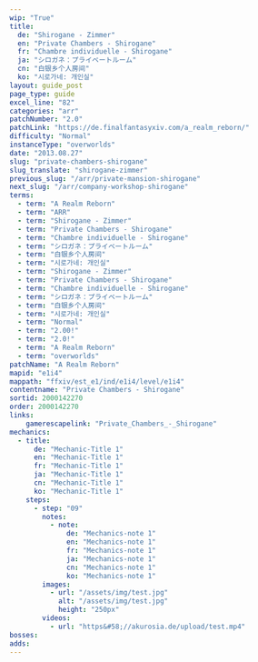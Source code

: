 ```yaml
---
wip: "True"
title:
  de: "Shirogane - Zimmer"
  en: "Private Chambers - Shirogane"
  fr: "Chambre individuelle - Shirogane"
  ja: "シロガネ：プライベートルーム"
  cn: "白银乡个人房间"
  ko: "시로가네: 개인실"
layout: guide_post
page_type: guide
excel_line: "82"
categories: "arr"
patchNumber: "2.0"
patchLink: "https://de.finalfantasyxiv.com/a_realm_reborn/"
difficulty: "Normal"
instanceType: "overworlds"
date: "2013.08.27"
slug: "private-chambers-shirogane"
slug_translate: "shirogane-zimmer"
previous_slug: "/arr/private-mansion-shirogane"
next_slug: "/arr/company-workshop-shirogane"
terms:
  - term: "A Realm Reborn"
  - term: "ARR"
  - term: "Shirogane - Zimmer"
  - term: "Private Chambers - Shirogane"
  - term: "Chambre individuelle - Shirogane"
  - term: "シロガネ：プライベートルーム"
  - term: "白银乡个人房间"
  - term: "시로가네: 개인실"
  - term: "Shirogane - Zimmer"
  - term: "Private Chambers - Shirogane"
  - term: "Chambre individuelle - Shirogane"
  - term: "シロガネ：プライベートルーム"
  - term: "白银乡个人房间"
  - term: "시로가네: 개인실"
  - term: "Normal"
  - term: "2.00!"
  - term: "2.0!"
  - term: "A Realm Reborn"
  - term: "overworlds"
patchName: "A Realm Reborn"
mapid: "e1i4"
mappath: "ffxiv/est_e1/ind/e1i4/level/e1i4"
contentname: "Private Chambers - Shirogane"
sortid: 2000142270
order: 2000142270
links:
    gamerescapelink: "Private_Chambers_-_Shirogane"
mechanics:
  - title:
      de: "Mechanic-Title 1"
      en: "Mechanic-Title 1"
      fr: "Mechanic-Title 1"
      ja: "Mechanic-Title 1"
      cn: "Mechanic-Title 1"
      ko: "Mechanic-Title 1"
    steps:
      - step: "09"
        notes:
          - note:
              de: "Mechanics-note 1"
              en: "Mechanics-note 1"
              fr: "Mechanics-note 1"
              ja: "Mechanics-note 1"
              cn: "Mechanics-note 1"
              ko: "Mechanics-note 1"
        images:
          - url: "/assets/img/test.jpg"
            alt: "/assets/img/test.jpg"
            height: "250px"
        videos:
          - url: "https&#58;//akurosia.de/upload/test.mp4"
bosses:
adds:
---
```

